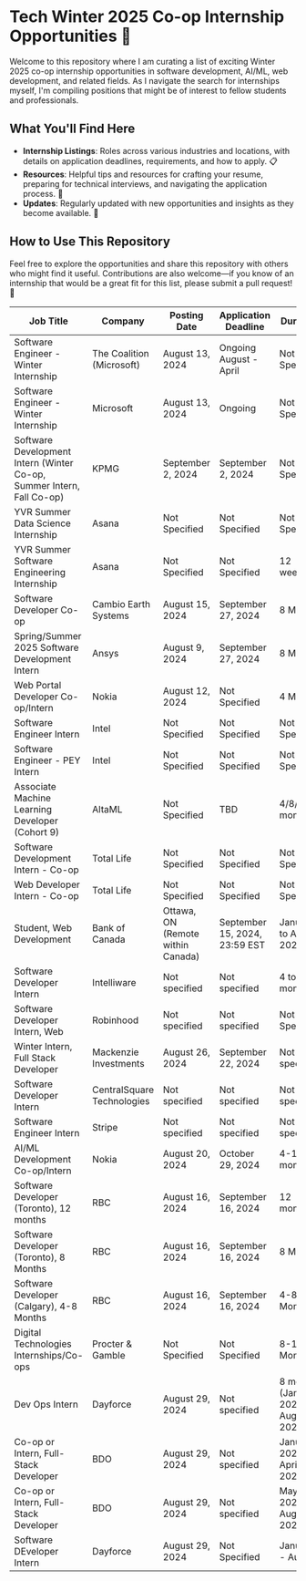 # Tech Winter 2025 Co-op Internship Opportunities 🌟

Welcome to this repository where I am curating a list of exciting Winter 2025 co-op internship opportunities in software development, AI/ML, web development, and related fields. As I navigate the search for internships myself, I'm compiling positions that might be of interest to fellow students and professionals.

## What You'll Find Here

- **Internship Listings**: Roles across various industries and locations, with details on application deadlines, requirements, and how to apply. 📋
- **Resources**: Helpful tips and resources for crafting your resume, preparing for technical interviews, and navigating the application process. 📝
- **Updates**: Regularly updated with new opportunities and insights as they become available. 🔄

## How to Use This Repository

Feel free to explore the opportunities and share this repository with others who might find it useful. Contributions are also welcome—if you know of an internship that would be a great fit for this list, please submit a pull request! 🤝

| **Job Title**                                                         | **Company**                | **Posting Date**                  | **Application Deadline**      | **Duration**                          | **Application Link**                                                                                                                                                                                                                                                                                                                                                                                                                                                         |
| --------------------------------------------------------------------- | -------------------------- | --------------------------------- | ----------------------------- | ------------------------------------- | ---------------------------------------------------------------------------------------------------------------------------------------------------------------------------------------------------------------------------------------------------------------------------------------------------------------------------------------------------------------------------------------------------------------------------------------------------------------------------- |
| Software Engineer - Winter Internship                                 | The Coalition (Microsoft)  | August 13, 2024                   | Ongoing August - April        | Not Specified                         | [Apply Here](https://jobs.careers.microsoft.com/global/en/job/1750384/Software-Engineer---The-Coalition-Winter-Internship-Opportunities)                                                                                                                                                                                                                                                                                                                                     |
| Software Engineer - Winter Internship                                 | Microsoft                  | August 13, 2024                   | Ongoing                       | Not Specified                         | [Apply Here](https://jobs.careers.microsoft.com/global/en/job/1750386/Software-Engineer%3A-Internship-Opportunities%2C-Vancouver%2C-BC)                                                                                                                                                                                                                                                                                                                                      |
| Software Development Intern (Winter Co-op, Summer Intern, Fall Co-op) | KPMG                       | September 2, 2024                 | September 2, 2024             | Not Specified                         | [Apply Here](https://careers.kpmg.ca/jobs/24805)                                                                                                                                                                                                                                                                                                                                                                                                                             |
| YVR Summer Data Science Internship                                    | Asana                      | Not Specified                     | Not Specified                 | Not Specified                         | [Apply Here](https://asana.com/jobs/apply/6151419)                                                                                                                                                                                                                                                                                                                                                                                                                           |
| YVR Summer Software Engineering Internship                            | Asana                      | Not Specified                     | Not Specified                 | 12 weeks                              | [Apply Here](https://asana.com/jobs/apply/6151401)                                                                                                                                                                                                                                                                                                                                                                                                                           |
| Software Developer Co-op                                              | Cambio Earth Systems       | August 15, 2024                   | September 27, 2024            | 8 Months                              | [Apply Here](https://bgcengineering.bamboohr.com/careers/360)                                                                                                                                                                                                                                                                                                                                                                                                                |
| Spring/Summer 2025 Software Development Intern                        | Ansys                      | August 9, 2024                    | September 27, 2024            | 8 Months                              | [Apply Here](https://careers.ansys.com/job/Waterloo-SpringSummer-2025-Software-Development-Intern-%28Mechanical-or-Aerospace-BS%29-ON-N2J4G8/1178501500/?utm_source=LINKEDIN&utm_medium=referrer)                                                                                                                                                                                                                                                                            |
| Web Portal Developer Co-op/Intern                                     | Nokia                      | August 12, 2024                   | Not Specified                 | 4 Months                              | [Apply Here](https://fa-evmr-saasfaprod1.fa.ocs.oraclecloud.com/hcmUI/CandidateExperience/en/sites/CX_1/job/9923)                                                                                                                                                                                                                                                                                                                                                            |
| Software Engineer Intern                                              | Intel                      | Not Specified                     | Not Specified                 | Not Specified                         | [Apply Here](https://jobs.intel.com/en/job/toronto/software-engineer-intern/41147/68663864240)                                                                                                                                                                                                                                                                                                                                                                               |
| Software Engineer - PEY Intern                                        | Intel                      | Not Specified                     | Not Specified                 | Not Specified                         | [Apply Here](https://jobs.intel.com/en/job/toronto/software-engineer-pey-intern/41147/68663859792)                                                                                                                                                                                                                                                                                                                                                                           |
| Associate Machine Learning Developer (Cohort 9)                       | AltaML                     | Not Specified                     | TBD                           | 4/8/12 months                         | [Apply Here](https://jobs.lever.co/altaml/52a4423d-a749-4d58-9120-5384012cc543?lever-source=Indeed)                                                                                                                                                                                                                                                                                                                                                                          |
| Software Development Intern - Co-op                                   | Total Life                 | Not Specified                     | Not Specified                 | Not Specified                         | [Apply Here](https://total-life-inc-1.breezy.hr/p/66aa9dddc21c-software-development-intern-co-op-position?utm_medium=jobboard&utm_source=linkedin)                                                                                                                                                                                                                                                                                                                           |
| Web Developer Intern - Co-op                                          | Total Life                 | Not Specified                     | Not Specified                 | Not Specified                         | [Apply Here](https://total-life-inc-1.breezy.hr/p/3387659ac7cf-web-developer-intern-co-op-position?utm_medium=jobboard&utm_source=linkedin)                                                                                                                                                                                                                                                                                                                                  |
| Student, Web Development                                              | Bank of Canada             | Ottawa, ON (Remote within Canada) | September 15, 2024, 23:59 EST | January to April 2025                 | [Apply Here](https://careers.bankofcanada.ca/job/Ottawa-%28Downtown%29-Student%2C-Web-Development-ON/583855617/?utm_source=LINKEDIN&utm_medium=referrer&utm_medium=jobboard&utm_source=linkedin)                                                                                                                                                                                                                                                                             |
| Software Developer Intern                                             | Intelliware                | Not specified                     | Not specified                 | 4 to 16 months                        | [Apply Here](<https://jobs.lever.co/intelliware/24345432-7189-4849-a389-3bad4abde843?applicant_guid=15e1e550-66d5-4c5a-99d1-d691410dc48a&lever-origin=applied&lever-source%5B%5D=JobTarget%2CJobTarget%20Organic%20Sites%20Bundle&utm_source=JobTarget&utm_medium=JobTarget%20Organic%20Sites%20Bundle&utm_campaign=Software%20Developer%20Internship%20(24345432-7189-4849-a389-3bad4abde843)&_jtochash=rXLPWxU7domlRiJzduzqeG&_jtocprof=xd9_bYqnJy2vf2s4oUO8f7T-SGVXYVch>) |
| Software Developer Intern, Web                                        | Robinhood                  | Not specified                     | Not specified                 | Not Specified                         | [Apply Here](https://robinhood.com/careers)                                                                                                                                                                                                                                                                                                                                                                                                                                  |
| Winter Intern, Full Stack Developer                                   | Mackenzie Investments      | August 26, 2024                   | September 22, 2024            | Not specified                         | [Apply Here](https://careersen-mackenzieinvestments.icims.com/jobs/5293/winter-intern%2c-full-stack-developer/job)                                                                                                                                                                                                                                                                                                                                                           |
| Software Developer Intern                                             | CentralSquare Technologies | Not specified                     | Not specified                 | Not specified                         | [Apply Here](https://recruit.hirebridge.com/v3/careercenter/v2/details.aspx?jid=598017&cid=7724&locvalue=10511051&utm_medium=jobboard&utm_source=linkedin)                                                                                                                                                                                                                                                                                                                   |
| Software Engineer Intern                                              | Stripe                     | Not specified                     | Not specified                 | Not specified                         | [Apply Here](https://stripe.com/jobs/listing/software-engineer-intern/6172089?utm_medium=jobboard&gh_src=73vnei&utm_source=linkedin)                                                                                                                                                                                                                                                                                                                                         |
| AI/ML Development Co-op/Intern                                        | Nokia                      | August 20, 2024                   | October 29, 2024              | 4-16 months                           | [Apply Here](https://fa-evmr-saasfaprod1.fa.ocs.oraclecloud.com/hcmUI/CandidateExperience/en/sites/CX_1/job/9922?src=SNS-102&utm_medium=jobboard&utm_source=linkedin)                                                                                                                                                                                                                                                                                                        |
| Software Developer (Toronto), 12 months                               | RBC                        | August 16, 2024                   | September 16, 2024            | 12 months                             | [Apply Here](https://jobs.rbc.com/ca/en/job/RBCAA0088R0000096976EXTERNALENCA/2025-Winter-Student-Opportunities-Technology-Operations-Software-Developer-12-months?utm_source=LinkedIn&utm_medium=phenom-feeds&utm_campaign=rbc_linkedin&utm_medium=jobboard&utm_source=linkedin)                                                                                                                                                                                             |
| Software Developer (Toronto), 8 Months                                | RBC                        | August 16, 2024                   | September 16, 2024            | 8 Months                              | [Apply Here](https://jobs.rbc.com/ca/en/job/RBCAA0088R0000096973EXTERNALENCA/2025-Winter-Student-Opportunities-Technology-Operations-Software-Developer-8-Months?utm_source=LinkedIn&utm_medium=phenom-feeds&utm_campaign=rbc_linkedin&utm_medium=jobboard&utm_source=linkedin)                                                                                                                                                                                              |
| Software Developer (Calgary), 4-8 Months                              | RBC                        | August 16, 2024                   | September 16, 2024            | 4-8 Months                            | [Apply Here](https://jobs.rbc.com/ca/en/job/RBCAA0088R0000096974EXTERNALENCA/2025-Winter-Student-Opportunities-Technology-Operations-Software-Developer-Calgary-4-8-Months?utm_source=LinkedIn&utm_medium=phenom-feeds&utm_campaign=rbc_linkedin&utm_medium=jobboard&utm_source=linkedin)                                                                                                                                                                                    |
| Digital Technologies Internships/Co-ops                               | Procter & Gamble           | Not Specified                     | Not Specified                 | 8-12 Months                           | [Apply Here](https://www.pgcareers.com/global/en/job/R000113365/DIGITAL-TECHNOLOGIES-INTERNSHIP-CO-OP-JAN-OR-MAY-2025-START----STAGE-COOP-EN-TECHNOLOGIES-NUM%25C3%2589RIQUES-DATES-DE-D%25C3%2589BUT-EN-JANVIER-OU-MAI-2025?utm_medium=jobboard&source=RS_LINKEDIN&utm_source=linkedin)                                                                                                                                                                                     |
| Dev Ops Intern                                                        | Dayforce                   | August 29, 2024                   | Not specified                 | 8 months (January 2025 – August 2025) | [Apply Here](https://jobs.dayforcehcm.com/en-US/mydayforce/alljobs/jobs/73730?src=LinkedIn)                                                                                                                                                                                                                                                                                                                                                                                  |
| Co-op or Intern, Full-Stack Developer                                 | BDO                        | August 29, 2024                   | Not specified                 | January 2025 – April 2025             | [Apply Here](https://bdo.wd3.myworkdayjobs.com/en-US/BDO/job/Oakville/Co-op-or-Intern--Full-Stack-Developer--January-2025-_JR3374)                                                                                                                                                                                                                                                                                                                                           |
| Co-op or Intern, Full-Stack Developer                                 | BDO                        | August 29, 2024                   | Not specified                 | May 2025 – August 2025                | [Apply Here](https://bdo.wd3.myworkdayjobs.com/en-US/BDO/job/Oakville/Co-op-or-Intern--Full-Stack-Developer--May-2025-_JR3375)                                                                                                                                                                                                                                                                                                                                               |
| Software DEveloper Intern | Dayforce | August 29, 2024 | Not Specified | January - August | [Apply Here](https://jobs.dayforcehcm.com/en-US/mydayforce/alljobs/jobs/73622?utm_source=www.interninsider.me&utm_medium=referral&utm_campaign=new-tech-internships-in-canada-snowflake-rakuten-dayforce-more) 